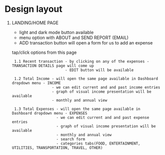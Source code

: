 # Design layout 

1. LANDING/HOME PAGE

    * light and dark mode button available
    * menu option with ABOUT and  SEND REPORT (EMAIL)
    * ADD transaction button
        will open a form for us to add an expense

    tap/click options from this page

        1.1 Recent transaction - by clicking on any of the expenses - TRANSACTION DETAILS page will come up
                               - EDIT button will be available

        1.2 Total Income - will open the same page available in Dashboard dropdown menu - INCOME
                         - we can edit current and and past income entries
                         - graph of visual income presentation will be available
                         - monthly and annual view 

        1.3 Total Expenses - will open the same page available in Dashboard dropdown menu - EXPENSES
                           - we can edit current and and past expense entries
                           - graph of visual income presentation will be available
                           - monthly and annual view 
                           - search form
                           - categories tabs(FOOD, ENTERTAINMENT, UTILITIES, TRANSPORTATION, TRAVEL, OTHER)
    
